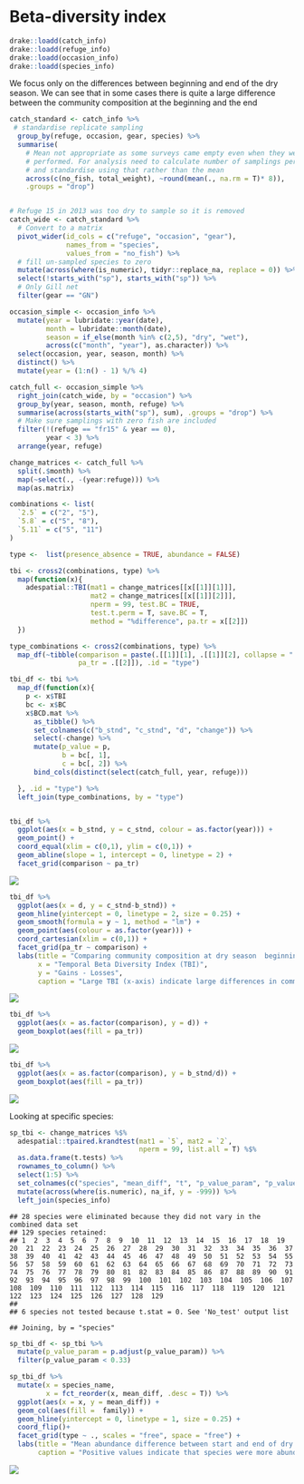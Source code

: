 Beta-diversity index
================

``` r
drake::loadd(catch_info)
drake::loadd(refuge_info)
drake::loadd(occasion_info)
drake::loadd(species_info)
```

We focus only on the differences between beginning and end of the dry
season. We can see that in some cases there is quite a large difference
between the community composition at the beginning and the end

``` r
catch_standard <- catch_info %>%
 # standardise replicate sampling
  group_by(refuge, occasion, gear, species) %>%
  summarise(
    # Mean not appropriate as some surveys came empty even when they were
    # performed. For analysis need to calculate number of samplings performed
    # and standardise using that rather than the mean
    across(c(no_fish, total_weight), ~round(mean(., na.rm = T)* 8)), 
    .groups = "drop")


# Refuge 15 in 2013 was too dry to sample so it is removed
catch_wide <- catch_standard %>%
  # Convert to a matrix
  pivot_wider(id_cols = c("refuge", "occasion", "gear"), 
              names_from = "species", 
              values_from = "no_fish") %>%
  # fill un-sampled species to zero
  mutate(across(where(is_numeric), tidyr::replace_na, replace = 0)) %>%
  select(!starts_with("sp"), starts_with("sp")) %>%
  # Only Gill net 
  filter(gear == "GN")

occasion_simple <- occasion_info %>%
  mutate(year = lubridate::year(date),
         month = lubridate::month(date), 
         season = if_else(month %in% c(2,5), "dry", "wet"),
         across(c("month", "year"), as.character)) %>%
  select(occasion, year, season, month) %>%
  distinct() %>%
  mutate(year = (1:n() - 1) %/% 4) 

catch_full <- occasion_simple %>%
  right_join(catch_wide, by = "occasion") %>%
  group_by(year, season, month, refuge) %>%
  summarise(across(starts_with("sp"), sum), .groups = "drop") %>%
  # Make sure samplings with zero fish are included
  filter(!(refuge == "fr15" & year == 0), 
         year < 3) %>%
  arrange(year, refuge) 

change_matrices <- catch_full %>%
  split(.$month) %>%
  map(~select(., -(year:refuge))) %>%
  map(as.matrix)

combinations <- list(
  `2.5` = c("2", "5"), 
  `5.8` = c("5", "8"), 
  `5.11` = c("5", "11")
)

type <-  list(presence_absence = TRUE, abundance = FALSE)

tbi <- cross2(combinations, type) %>%
  map(function(x){
    adespatial::TBI(mat1 = change_matrices[[x[[1]][1]]], 
                    mat2 = change_matrices[[x[[1]][2]]], 
                    nperm = 99, test.BC = TRUE,
                    test.t.perm = T, save.BC = T, 
                    method = "%difference", pa.tr = x[[2]]) 
  })

type_combinations <- cross2(combinations, type) %>%
  map_df(~tibble(comparison = paste(.[[1]][1], .[[1]][2], collapse = "."), 
                 pa_tr = .[[2]]), .id = "type")

tbi_df <- tbi %>%
  map_df(function(x){
    p <- x$TBI
    bc <- x$BC
    x$BCD.mat %>%
      as_tibble() %>%
      set_colnames(c("b_stnd", "c_stnd", "d", "change")) %>%
      select(-change) %>%
      mutate(p_value = p, 
             b = bc[, 1], 
             c = bc[, 2]) %>%
      bind_cols(distinct(select(catch_full, year, refuge)))

  }, .id = "type") %>%
  left_join(type_combinations, by = "type")


tbi_df %>%
  ggplot(aes(x = b_stnd, y = c_stnd, colour = as.factor(year))) +
  geom_point() +
  coord_equal(xlim = c(0,1), ylim = c(0,1)) +
  geom_abline(slope = 1, intercept = 0, linetype = 2) +
  facet_grid(comparison ~ pa_tr)
```

![](beta-diversity-index_files/figure-gfm/unnamed-chunk-1-1.png)<!-- -->

``` r
tbi_df %>%
  ggplot(aes(x = d, y = c_stnd-b_stnd)) +
  geom_hline(yintercept = 0, linetype = 2, size = 0.25) +
  geom_smooth(formula = y ~ 1, method = "lm") +
  geom_point(aes(colour = as.factor(year))) +
  coord_cartesian(xlim = c(0,1)) +
  facet_grid(pa_tr ~ comparison) +
  labs(title = "Comparing community composition at dry season  beginning/end", 
       x = "Temporal Beta Diversity Index (TBI)", 
       y = "Gains - Losses", 
       caption = "Large TBI (x-axis) indicate large differences in community composition between the beginning and the end of the dry season.\n Positive values in the Gain-Losses (y-axis) indicate that the differences were primarly caused by abundance or species gains and negative values indicate that the differences were primarly caused by abundance or species losses. ")
```

![](beta-diversity-index_files/figure-gfm/unnamed-chunk-1-2.png)<!-- -->

``` r
tbi_df %>%
  ggplot(aes(x = as.factor(comparison), y = d)) +
  geom_boxplot(aes(fill = pa_tr)) 
```

![](beta-diversity-index_files/figure-gfm/unnamed-chunk-1-3.png)<!-- -->

``` r
tbi_df %>%
  ggplot(aes(x = as.factor(comparison), y = b_stnd/d)) +
  geom_boxplot(aes(fill = pa_tr)) 
```

![](beta-diversity-index_files/figure-gfm/unnamed-chunk-1-4.png)<!-- -->

Looking at specific species:

``` r
sp_tbi <- change_matrices %$%
  adespatial::tpaired.krandtest(mat1 = `5`, mat2 = `2`, 
                                nperm = 99, list.all = T) %$%
  as.data.frame(t.tests) %>%
  rownames_to_column() %>%
  select(1:5) %>%
  set_colnames(c("species", "mean_diff", "t", "p_value_param", "p_value_perm")) %>%
  mutate(across(where(is.numeric), na_if, y = -999)) %>%
  left_join(species_info)
```

    ## 28 species were eliminated because they did not vary in the combined data set
    ## 129 species retained:
    ## 1  2  3  4  5  6  7  8  9  10  11  12  13  14  15  16  17  18  19  20  21  22  23  24  25  26  27  28  29  30  31  32  33  34  35  36  37  38  39  40  41  42  43  44  45  46  47  48  49  50  51  52  53  54  55  56  57  58  59  60  61  62  63  64  65  66  67  68  69  70  71  72  73  74  75  76  77  78  79  80  81  82  83  84  85  86  87  88  89  90  91  92  93  94  95  96  97  98  99  100  101  102  103  104  105  106  107  108  109  110  111  112  113  114  115  116  117  118  119  120  121  122  123  124  125  126  127  128  129  
    ## 
    ## 6 species not tested because t.stat = 0. See 'No_test' output list

    ## Joining, by = "species"

``` r
sp_tbi_df <- sp_tbi %>%
  mutate(p_value_param = p.adjust(p_value_param)) %>%
  filter(p_value_param < 0.33) 

sp_tbi_df %>%
  mutate(x = species_name, 
         x = fct_reorder(x, mean_diff, .desc = T)) %>%
  ggplot(aes(x = x, y = mean_diff)) +
  geom_col(aes(fill =  family)) +
  geom_hline(yintercept = 0, linetype = 1, size = 0.25) +
  coord_flip()+
  facet_grid(type ~ ., scales = "free", space = "free") +
  labs(title = "Mean abundance difference between start and end of dry season", 
       caption = "Positive values indicate that species were more abundant at the beginning of the dry season.\nOnly species where the differences were significant across all sites and years are shown.")
```

![](beta-diversity-index_files/figure-gfm/unnamed-chunk-2-1.png)<!-- -->
